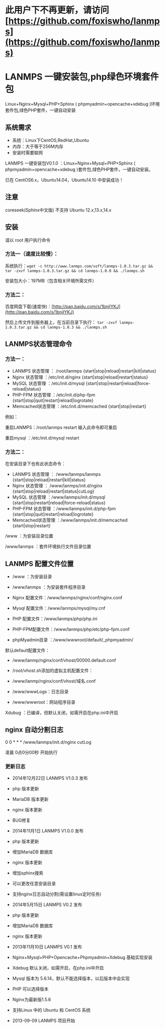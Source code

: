 # 此用户下不再更新，请访问 [https://github.com/foxiswho/lanmps](https://github.com/foxiswho/lanmps)


LANMPS 一键安装包,php绿色环境套件包
=====================================

Linux+Nginx+Mysql+PHP+Sphinx ( phpmyadmin+opencache+xdebug )环境套件包,绿色PHP套件，一键自动安装

系统需求
-------------------------------------

* 系统：Linux下CentOS,RedHat,Ubuntu
* 内存：大于等于256M内存 
* 安装时需要联网

LANMPS 一键安装包V0.1.0 ：Linux+Nginx+Mysql+PHP+Sphinx ( phpmyadmin+opencache+xdebug )套件包,绿色PHP套件，一键自动安装。
> 
已在 CentOS6.x，Ubuntu14.04，Ubuntu14.10 中安装成功！

注意
------------------------------------
coreseek(Sphinx中文版) 不支持 Ubuntu 12.x,13.x,14.x

安装
-----------------------------------

请以  root  用户执行命令
### 方法一（速度比较慢）：
系统执行：`wget -c http://www.lanmps.com/soft/lanmps-1.0.3.tar.gz && tar -zxvf lanmps-1.0.3.tar.gz && cd lanmps-1.0.0 && ./lanmps.sh`

安装包大小：197MB（包含相关环境所需文件）
### 方法二：
百度网盘下载(速度快)：[http://pan.baidu.com/s/1bnjIYKJ](http://pan.baidu.com/s/1bnjIYKJ)

然后上传文件到服务器上，在当前目录下执行：
`tar -zxvf lanmps-1.0.3.tar.gz && cd lanmps-1.0.3 && ./lanmps.sh`

LANMPS状态管理命令
------------------------------------

### 方法一：

* LANMPS      状态管理 ： /root/lanmps {start|stop|reload|restart|kill|status}
* Nginx            状态管理 ：/etc/init.d/nginx {start|stop|reload|restart|status}
* MySQL          状态管理 ：/etc/init.d/mysql {start|stop|restart|reload|force-reload|status}
* PHP-FPM     状态管理 ：/etc/init.d/php-fpm {start|stop|quit|restart|reload|logrotate}
* Memcached状态管理 ：/etc/init.d/memcached {start|stop|restart}

例如：
> 
重启LANMPS：/root/lanmps restart           输入此命令即可重启
> 
重启mysql     ：/etc/init.d/mysql restart

### 方法二：
在安装目录下也有此状态命令：

* LANMPS      状态管理 ： /www/lanmps/lanmps {start|stop|reload|restart|kill|status}
* Nginx            状态管理 ： /www/lanmps/init.d/nginx {start|stop|reload|restart|status|cutLog}
* MySQL          状态管理 ：/www/lanmps/init.d/mysql {start|stop|restart|reload|force-reload|status}
* PHP-FPM     状态管理 ：/www/lanmps/init.d/php-fpm {start|stop|quit|restart|reload|logrotate}
* Memcached状态管理 ：/www/lanmps/init.d/memcached {start|stop|restart}

> 
/www                     ：为安装目录位置
> 
/www/lanmps ：套件环境执行文件目录位置

LANMPS 配置文件位置
-----------------------------------------
* /www                     ：为安装目录
* /www/lanmps ：为安装套件程序目录

* Nginx       配置文件：/www/lanmps/nginx/conf/nginx.conf
* Mysql       配置文件：/www/lanmps/mysql/my.cnf
* PHP           配置文件：/www/lanmps/php/php.ini
* PHP-FPM配置文件：/www/lanmps/php/etc/php-fpm.conf
* phpMyadmin目录 ：/www/wwwroot/default/_phpmyadmin/

默认default配置文件：
* /www/lanmp/nginx/conf/vhost/00000.default.conf

* /root/vhost.sh添加的虚拟主机配置文件：
* /www/lanmp/nginx/conf/vhost/域名.conf

* /www/wwwLogs：日志目录
* /www/wwwroot：网站程序目录

Xdubug ：已编译，但默认关闭，如需开启在php.ini中开启

nginx 自动分割日志
--------------------------------------------
0 0 * * * /www/lanmps/init.d/nginx cutLog
> 
凌晨 0点0分00秒 开始执行

### 更新日志
* 2014年12月22日 LANMPS V1.0.3 发布

 * php 版本更新
 * MariaDB 版本更新
 * nginx 版本更新
 * BUG修复
 
* 2014年11月1日 LANMPS V1.0.0 发布

 * php 版本更新
 * 增加MariaDB 数据库
 * nginx 版本更新
 * 增加sphinx搜索
 * 可以更改任意安装目录
 * 支持nginx日志自动分割(需设置linux定时任务)

* 2014年5月15日 LANMPS V0.2 发布

 * php 版本更新
 * 增加MariaDB 数据库
 * nginx 版本更新

* 2013年11月10日 LANMPS V0.1 发布

 * Nginx+Mysql+PHP+Opencache+Phpmyadmin+Xdebug 基础实现安装
 * Xdebug 默认关闭，如需开启，在php.ini中开启
 * Mysql 版本为 5.6.14，默认不能选择版本，以后版本中会实现
 * PHP 可以选择版本
 * Nginx为最新版1.5.6
 * 支持Linux 中的  Ubuntu 和 CentOS 系统

* 2013-09-09 LANMPS  项目开始
